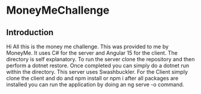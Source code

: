 # MoneyMeChallenge

## Introduction
Hi All this is the money me challenge. This was provided to me by MoneyMe. It uses C# for the server and Angular 15 for the client. The directory is self explanatory. To run the server clone the repository and then perform a dotnet restore. Once completed you can simply do a dotnet run within the directory. This server uses Swashbuckler. For the Client simply clone the client and do and npm install or npm i after all packages are installed you can run the application by doing an ng serve -o command. 
